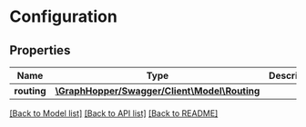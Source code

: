 # Configuration

## Properties
Name | Type | Description | Notes
------------ | ------------- | ------------- | -------------
**routing** | [**\GraphHopper/Swagger/Client\Model\Routing**](Routing.md) |  | [optional] 

[[Back to Model list]](../README.md#documentation-for-models) [[Back to API list]](../README.md#documentation-for-api-endpoints) [[Back to README]](../README.md)



